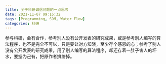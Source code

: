 ```yaml
---
title: 关于科研诚信问题的一点思考
date: 2021-11-07 09:16:32
tags: [Programming, SOM, Water Flow]
categories: 科研
---
```


参与科研，会有合作，参考别人没有公开发表的研究成果，或是参考别人编写的算法程序，也不是完全不可以，只是要让对方知晓，至少存个感恩的心；参考了别人没有公开发表的研究成果，用了别人编写的算法程序，却还存着一肚子害人的坏水，要据为己有，把原作者排挤掉。

